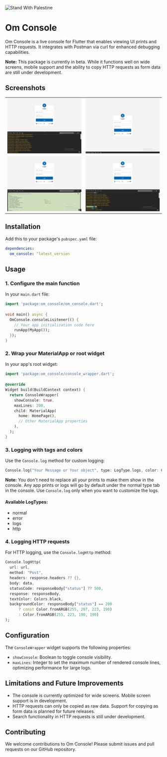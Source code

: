 ![Stand With Palestine](https://raw.githubusercontent.com/TheBSD/StandWithPalestine/main/banner-no-action.svg)


# Om Console

Om Console is a live console for Flutter that enables viewing UI prints and HTTP requests. It integrates with Postman via curl for enhanced debugging capabilities.

**Note:** This package is currently in beta. While it functions well on wide screens, mobile support and the ability to copy HTTP requests as form data are still under development.

## Screenshots

<table>
  <tr>
    <td><img src="https://raw.githubusercontent.com/omar0141/om_console/refs/heads/main/Screenshot1.jpg" alt="Om Console Screenshot 1"/></td>
    <td><img src="https://raw.githubusercontent.com/omar0141/om_console/refs/heads/main/Screenshot2.png" alt="Om Console Screenshot 2"/></td>
  </tr>
  <tr>
    <td><img src="https://raw.githubusercontent.com/omar0141/om_console/refs/heads/main/Screenshot3.png" alt="Om Console Screenshot 3"/></td>
    <td><img src="https://raw.githubusercontent.com/omar0141/om_console/refs/heads/main/Screenshot4.png" alt="Om Console Screenshot 4"/></td>
  </tr>
</table>

## Installation

Add this to your package's `pubspec.yaml` file:

```yaml
dependencies:
  om_console: ^latest_version
```

## Usage

### 1. Configure the main function

In your `main.dart` file:

```dart
import 'package:om_console/om_console.dart';

void main() async {
  OmConsole.consoleLisitener(() {
    // Your app initialization code here
    runApp(MyApp());
  });
}
```

### 2. Wrap your MaterialApp or root widget

In your app's root widget:

```dart
import 'package:om_console/console_wrapper.dart';

@override
Widget build(BuildContext context) {
  return ConsoleWrapper(
    showConsole: true,
    maxLines: 200,
    child: MaterialApp(
      home: HomePage(),
      // Other MaterialApp properties
    ),
  );
}
```

### 3. Logging with tags and colors

Use the `Console.log` method for custom logging:

```dart
Console.log("Your Message or Your object", type: LogType.logs, color: Colors.amber)
```

**Note:** You don't need to replace all your prints to make them show in the console. Any app prints or logs will go by default under the normal type tab in the console. Use `Console.log` only when you want to customize the logs.

#### Available LogTypes:

- normal
- error
- logs
- http

### 4. Logging HTTP requests

For HTTP logging, use the `Console.logHttp` method:

```dart
Console.logHttp(
  url: url,
  method: "Post",
  headers: response.headers ?? {},
  body: data,
  statusCode: responseBody["status"] ?? 500,
  response: responseBody,
  textColor: Colors.black,
  backgroundColor: responseBody["status"] == 200
      ? const Color.fromARGB(255, 207, 223, 190)
      : Color.fromARGB(255, 223, 190, 190)
);
```

## Configuration

The `ConsoleWrapper` widget supports the following properties:

- `showConsole`: Boolean to toggle console visibility.
- `maxLines`: Integer to set the maximum number of rendered console lines, optimizing performance for large logs.

## Limitations and Future Improvements

- The console is currently optimized for wide screens. Mobile screen support is in development.
- HTTP requests can only be copied as raw data. Support for copying as form data is planned for future releases.
- Search functionality in HTTP requests is still under development.

## Contributing

We welcome contributions to Om Console! Please submit issues and pull requests on our GitHub repository.
